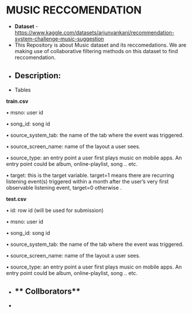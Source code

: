 # **MUSIC RECCOMENDATION**
- **Dataset** - https://www.kaggle.com/datasets/arjunvankani/recommendation-system-challenge-music-suggestion
- This Repository is about Music dataset and its reccomedations. We are making use of collaborative filtering methods on this dataset to find reccomendation.
- ## **Description**:
- Tables
  
**train.csv**

 • msno: user id
 
 
• song_id: song id

• source_system_tab: the name of the tab where the event was triggered.
 
• source_screen_name: name of the layout a user sees.
 
• source_type: an entry point a user first plays music on mobile apps. An entry point could
 be album, online-playlist, song .. etc.
 
• target: this is the target variable. target=1 means there are recurring listening event(s) triggered within
 a month after the user’s very first observable listening event, target=0 otherwise .

**test.csv**

• id: row id (will be used for submission)

• msno: user id

• song_id: song id

• source_system_tab: the name of the tab where the event was triggered.

• source_screen_name: name of the layout a user sees.

• source_type: an entry point a user first plays music on mobile apps. An entry point could
be album, online-playlist, song .. etc.

- ## ** Collborators**
-  
